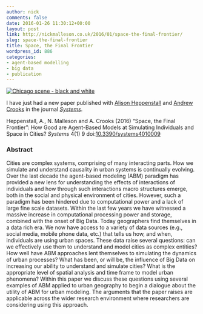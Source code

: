 ```yaml
---
author: nick
comments: false
date: 2016-01-26 11:30:12+00:00
layout: post
link: http://nickmalleson.co.uk/2016/01/space-the-final-frontier/
slug: space-the-final-frontier
title: Space, the Final Frontier
wordpress_id: 886
categories:
- agent-based modelling
- big data
- publication
---
```


[![Chicago scene - black and white](http://nickmalleson.co.uk/wp-content/uploads/2016/01/chicago_bw-1024x367.jpg)](http://www.mdpi.com/2079-8954/4/1/9)

I have just had a new paper published with [Alison Heppenstall](http://alisonheppenstall.co.uk/) and [Andrew Crooks](http://www.gisagents.org/) in the journal _[Systems](http://www.mdpi.com/2079-8954/4/1/9)_.

Heppenstall, A., N. Malleson and A. Crooks (2016) “Space, the Final Frontier”: How Good are Agent-Based Models at Simulating Individuals and Space in Cities? _Systems_ 4(1) 9 doi:[10.3390/systems4010009](http://dx.doi.org/10.3390/systems4010009)


### Abstract


Cities are complex systems, comprising of many interacting parts. How we simulate and understand causality in urban systems is continually evolving. Over the last decade the agent-based modeling (ABM) paradigm has provided a new lens for understanding the effects of interactions of individuals and how through such interactions macro structures emerge, both in the social and physical environment of cities. However, such a paradigm has been hindered due to computational power and a lack of large fine scale datasets. Within the last few years we have witnessed a massive increase in computational processing power and storage, combined with the onset of Big Data. Today geographers find themselves in a data rich era. We now have access to a variety of data sources (e.g., social media, mobile phone data, etc.) that tells us how, and when, individuals are using urban spaces. These data raise several questions: can we effectively use them to understand and model cities as complex entities? How well have ABM approaches lent themselves to simulating the dynamics of urban processes? What has been, or will be, the influence of Big Data on increasing our ability to understand and simulate cities? What is the appropriate level of spatial analysis and time frame to model urban phenomena? Within this paper we discuss these questions using several examples of ABM applied to urban geography to begin a dialogue about the utility of ABM for urban modeling. The arguments that the paper raises are applicable across the wider research environment where researchers are considering using this approach.
